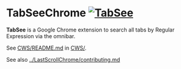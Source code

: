 TabSeeChrome [![TabSee](https://developers.google.com/chrome/web-store/images/branding/ChromeWebStore_Badge_v2_206x58.png)](https://chrome.google.com/webstore/detail/tabsee/fdbmibopighjnhplajkbkkhmgekkmffb)
============

**TabSee** is a Google Chrome extension to search all tabs by Regular Expression via the omnibar.

See [CWS/README.md](CWS/README.md) in [CWS/](CWS/).

See also [../LastScrollChrome/contributing.md](../../../LastScrollChrome/blob/master/contributing.md)
